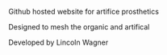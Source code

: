 Github hosted website for artifice prosthetics

Designed to mesh the organic and artifical

Developed by Lincoln Wagner
